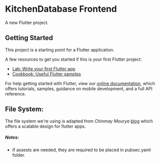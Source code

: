 
# KitchenDatabase Frontend 

A new Flutter project.

## Getting Started

This project is a starting point for a Flutter application.

A few resources to get you started if this is your first Flutter project:

- [Lab: Write your first Flutter app](https://flutter.dev/docs/get-started/codelab)
- [Cookbook: Useful Flutter samples](https://flutter.dev/docs/cookbook)

For help getting started with Flutter, view our
[online documentation](https://flutter.dev/docs), which offers tutorials,
samples, guidance on mobile development, and a full API reference.

## File System: 
The file system we're using is adapted from *Chinmay Mourya* [blog](https://medium.com/flutter-community/flutter-scalable-folder-files-structure-8f860faafebd) which offers a scalable design for flutter apps. 
##### Notes: 
- If assests are needed, they are required to be placed in pubsec.yaml folder. 